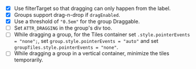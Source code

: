 - [x] Use filterTarget so that dragging can only happen from the label.
- [x] Groups support drag-n-drop if `dragEnabled`.
- [x] Use a threshold of `"0.5em"` for the group Draggable.
- [ ] Set `ATTR_DRAGGING` in the group's div too.
- [ ] While dragging a group, for the Tiles container set `.style.pointerEvents = "none";`, set `group.style.pointerEvents = "auto"` and set `groupTiles.style.pointerEvents = "none"`.
- [ ] While dragging a group in a vertical container, minimize the tiles temporarily.